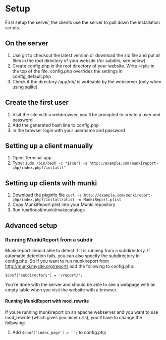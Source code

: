 Setup
=====

First setup the server, the clients use the server to pull down the installation scripts.

On the server
---
 1. Use git to checkout the latest version or download the zip file and put all files in the root directory of your website (for subdirs, see below).
 2. Create config.php in the root directory of your website. Write `<?php` in the top of the file. config.php overrides the settings in config_default.php
 3. Check if the directory /app/db/ is writeable by the webserver (only when using sqlite)

Create the first user
---
 1. Visit the site with a webbrowser, you'll be prompted to create a user and password
 2. Add the generated hash line to config.php
 3. In the browser login with your username and password

Setting up a client manually
---
 1. Open Terminal.app
 2. Type: `sudo /bin/bash -c "$(curl -s http://example.com/munkireport-php/index.php?/install)"`


Setting up clients with munki
---
 1. Download the pkginfo file
		 `curl -s http://example.com/munkireport-php/index.php?/install/plist -o MunkiReport.plist`
 2. Copy MunkiReport.plist into your Munki repository
 3. Run /usr/local/munki/makecatalogs

Advanced setup
---

### Running MunkiReport from a subdir

Munkireport should able to detect if it is running from a subdirectory. If automatic detection fails, you can also specify the subdirectory in config.php.
So if you want to run munkireport from http://munki.mysite.org/report/
add the following to config.php:

	$conf['subdirectory'] = '/report/';

You're done with the server and should be able to see a webpage with an empty
table when you visit the website with a browser.


#### Running MunkiReport with mod_rewrite

If youre running munkireport on an apache webserver and you want to use mod_rewrite (which gives you nicer urls), you'll have
to change the following:

 1. Add `$conf['index_page'] = '';` to config.php

